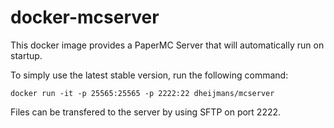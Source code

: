 # docker-mcserver
This docker image provides a PaperMC Server that will automatically run on startup.

To simply use the latest stable version, run the following command:

    docker run -it -p 25565:25565 -p 2222:22 dheijmans/mcserver

Files can be transfered to the server by using SFTP on port 2222.
